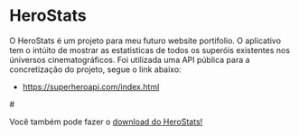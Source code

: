 # HeroStats

O HeroStats é um projeto para meu futuro website portifolio.
O aplicativo tem o intúito de mostrar as estatisticas de todos os superóis existentes nos úniversos cinematográficos.
Foi utilizada uma API pública para a concretização do projeto, segue o link abaixo:
 - https://superheroapi.com/index.html
 
#<p>Você também pode fazer o <a href="https://expo.io/artifacts/058d38c2-5585-45e7-ad13-ebc34752aac0">download do HeroStats!</a></p>
